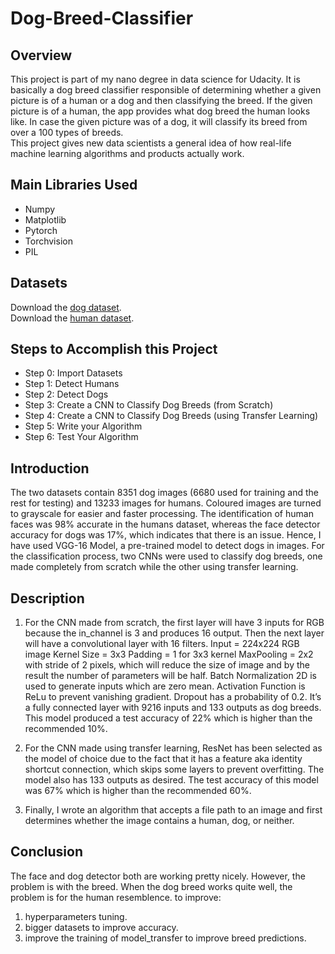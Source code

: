 # Dog-Breed-Classifier
## Overview
This project is part of my nano degree in data science for Udacity. It is basically a dog breed classifier responsible of determining whether a given picture is of a human or a dog and then classifying the breed. If the given picture is of a human, the app provides what dog breed the human looks like. In case the given picture was of a dog, it will classify its breed from over a 100 types of breeds.         
This project gives new data scientists a general idea of how real-life machine learning algorithms and products actually work.

## Main Libraries Used
* Numpy         
* Matplotlib          
* Pytorch          
* Torchvision             
* PIL           

## Datasets
Download the [dog dataset](https://s3-us-west-1.amazonaws.com/udacity-aind/dog-project/dogImages.zip).         
Download the [human dataset](https://s3-us-west-1.amazonaws.com/udacity-aind/dog-project/lfw.zip).         

## Steps to Accomplish this Project
* Step 0: Import Datasets        
* Step 1: Detect Humans          
* Step 2: Detect Dogs          
* Step 3: Create a CNN to Classify Dog Breeds (from Scratch)          
* Step 4: Create a CNN to Classify Dog Breeds (using Transfer Learning)           
* Step 5: Write your Algorithm           
* Step 6: Test Your Algorithm          

## Introduction
The two datasets contain 8351 dog images (6680 used for training and the rest for testing) and 13233 images for humans.
Coloured images are turned to grayscale for easier and faster processing. The identification of human faces was 98% accurate in the humans dataset, whereas the face detector accuracy for dogs was 17%, which indicates that there is an issue. Hence, I have used VGG-16 Model, a pre-trained model to detect dogs in images. For the classification process, two CNNs were used to classify dog breeds, one made completely from scratch while the other using transfer learning.         

## Description
1. For the CNN made from scratch, the first layer will have 3 inputs for RGB because the in_channel is 3 and produces 16 output. Then the next layer will have a convolutional layer with 16 filters. Input = 224x224 RGB image Kernel Size = 3x3 Padding = 1 for 3x3 kernel MaxPooling = 2x2 with stride of 2 pixels, which will reduce the size of image and by the result the number of parameters will be half. Batch Normalization 2D is used to generate inputs which are zero mean. Activation Function is ReLu to prevent vanishing gradient. Dropout has a probability of 0.2. It’s a fully connected layer with 9216 inputs and 133 outputs as dog breeds. This model produced a test accuracy of 22% which is higher than the recommended 10%.  

2. For the CNN made using transfer learning, ResNet has been selected as the model of choice due to the fact that it has a feature aka identity shortcut connection, which skips some layers to prevent overfitting. The model also has 133 outputs as desired. The test accuracy of this model was 67% which is higher than the recommended 60%.        

3. Finally, I wrote an algorithm that accepts a file path to an image and first determines whether the image contains a human, dog, or neither.

## Conclusion
The face and dog detector both are working pretty nicely. However, the problem is with the breed. When the dog breed works quite well, the problem is for the human resemblence. to improve:           
1) hyperparameters tuning.           
2) bigger datasets to improve accuracy.          
3) improve the training of model_transfer to improve breed predictions.
